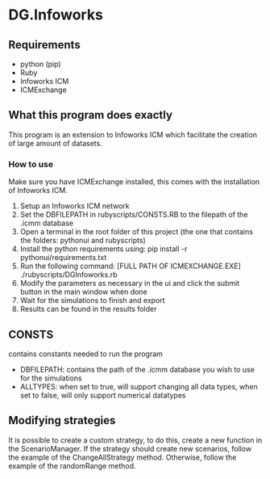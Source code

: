 # DG.Infoworks
## Requirements
- python (pip)
- Ruby
- Infoworks ICM
- ICMExchange


## What this program does exactly
This program is an extension to Infoworks ICM which facilitate the creation of large amount of datasets. 

### How to use
Make sure you have ICMExchange installed, this comes with the installation of Infoworks ICM.

1. Setup an Infoworks ICM network
2. Set the DBFILEPATH in rubyscripts/CONSTS.RB to the filepath of the .icmm database
3. Open a terminal in the root folder of this project (the one that contains the folders: pythonui and rubyscripts)
4. Install the python requirements using: pip install -r pythonui/requirements.txt
5. Run the following command: [FULL PATH OF ICMEXCHANGE.EXE] ./rubyscripts/DGInfoworks.rb
6. Modify the parameters as necessary in the ui and click the submit button in the main window when done
7. Wait for the simulations to finish and export
8. Results can be found in the results folder


## CONSTS
contains constants needed to run the program
- DBFILEPATH: contains the path of the .icmm database you wish to use for the simulations
- ALLTYPES: when set to true, will support changing all data types, when set to false, will only support numerical datatypes

## Modifying strategies
It is possible to create a custom strategy, to do this, create a new function in the ScenarioManager. If the strategy should create new scenarios, follow the example of the ChangeAllStrategy method. Otherwise, follow the example of the randomRange method. 